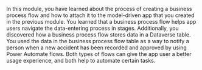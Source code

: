 In this module, you have learned about the process of creating a business process flow and how to attach it to the model-driven app that you created in the previous module. You learned that a business process flow helps app users navigate the data-entering process in stages. Additionally, you discovered how a business process flow stores data in a Dataverse table. You used the data in the business process flow table as a way to notify a person when a new accident has been recorded and approved by using Power Automate flows. Both types of flows can give the app user a better usage experience, and both help to automate certain tasks.
